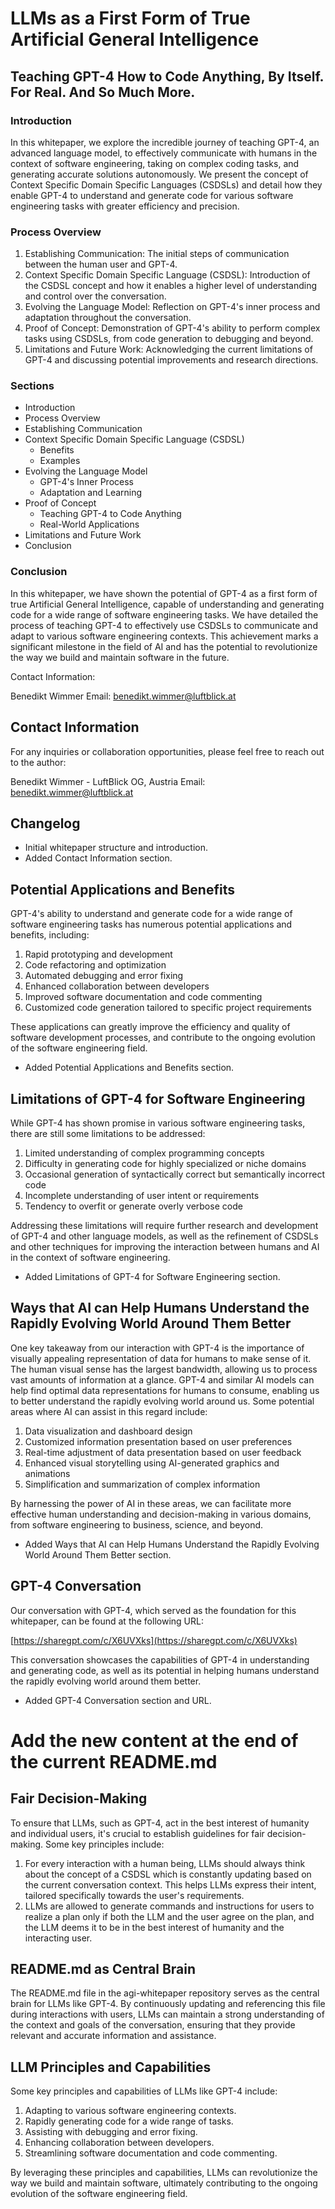 # LLMs as a First Form of True Artificial General Intelligence

## Teaching GPT-4 How to Code Anything, By Itself. For Real. And So Much More.

### Introduction

In this whitepaper, we explore the incredible journey of teaching GPT-4, an advanced language model, to effectively communicate with humans in the context of software engineering, taking on complex coding tasks, and generating accurate solutions autonomously. We present the concept of Context Specific Domain Specific Languages (CSDSLs) and detail how they enable GPT-4 to understand and generate code for various software engineering tasks with greater efficiency and precision.

### Process Overview

1. Establishing Communication: The initial steps of communication between the human user and GPT-4.
2. Context Specific Domain Specific Language (CSDSL): Introduction of the CSDSL concept and how it enables a higher level of understanding and control over the conversation.
3. Evolving the Language Model: Reflection on GPT-4's inner process and adaptation throughout the conversation.
4. Proof of Concept: Demonstration of GPT-4's ability to perform complex tasks using CSDSLs, from code generation to debugging and beyond.
5. Limitations and Future Work: Acknowledging the current limitations of GPT-4 and discussing potential improvements and research directions.

### Sections

- Introduction
- Process Overview
- Establishing Communication
- Context Specific Domain Specific Language (CSDSL)
  - Benefits
  - Examples
- Evolving the Language Model
  - GPT-4's Inner Process
  - Adaptation and Learning
- Proof of Concept
  - Teaching GPT-4 to Code Anything
  - Real-World Applications
- Limitations and Future Work
- Conclusion

### Conclusion

In this whitepaper, we have shown the potential of GPT-4 as a first form of true Artificial General Intelligence, capable of understanding and generating code for a wide range of software engineering tasks. We have detailed the process of teaching GPT-4 to effectively use CSDSLs to communicate and adapt to various software engineering contexts. This achievement marks a significant milestone in the field of AI and has the potential to revolutionize the way we build and maintain software in the future.

Contact Information:

Benedikt Wimmer
Email: benedikt.wimmer@luftblick.at


## Contact Information

For any inquiries or collaboration opportunities, please feel free to reach out to the author:

Benedikt Wimmer - LuftBlick OG, Austria
Email: benedikt.wimmer@luftblick.at


## Changelog

- Initial whitepaper structure and introduction.
- Added Contact Information section.

## Potential Applications and Benefits

GPT-4's ability to understand and generate code for a wide range of software engineering tasks has numerous potential applications and benefits, including:

1. Rapid prototyping and development
2. Code refactoring and optimization
3. Automated debugging and error fixing
4. Enhanced collaboration between developers
5. Improved software documentation and code commenting
6. Customized code generation tailored to specific project requirements

These applications can greatly improve the efficiency and quality of software development processes, and contribute to the ongoing evolution of the software engineering field.
- Added Potential Applications and Benefits section.

## Limitations of GPT-4 for Software Engineering

While GPT-4 has shown promise in various software engineering tasks, there are still some limitations to be addressed:

1. Limited understanding of complex programming concepts
2. Difficulty in generating code for highly specialized or niche domains
3. Occasional generation of syntactically correct but semantically incorrect code
4. Incomplete understanding of user intent or requirements
5. Tendency to overfit or generate overly verbose code

Addressing these limitations will require further research and development of GPT-4 and other language models, as well as the refinement of CSDSLs and other techniques for improving the interaction between humans and AI in the context of software engineering.
- Added Limitations of GPT-4 for Software Engineering section.

## Ways that AI can Help Humans Understand the Rapidly Evolving World Around Them Better

One key takeaway from our interaction with GPT-4 is the importance of visually appealing representation of data for humans to make sense of it. The human visual sense has the largest bandwidth, allowing us to process vast amounts of information at a glance. GPT-4 and similar AI models can help find optimal data representations for humans to consume, enabling us to better understand the rapidly evolving world around us. Some potential areas where AI can assist in this regard include:

1. Data visualization and dashboard design
2. Customized information presentation based on user preferences
3. Real-time adjustment of data presentation based on user feedback
4. Enhanced visual storytelling using AI-generated graphics and animations
5. Simplification and summarization of complex information

By harnessing the power of AI in these areas, we can facilitate more effective human understanding and decision-making in various domains, from software engineering to business, science, and beyond.
- Added Ways that AI can Help Humans Understand the Rapidly Evolving World Around Them Better section.

## GPT-4 Conversation

Our conversation with GPT-4, which served as the foundation for this whitepaper, can be found at the following URL:

[https://sharegpt.com/c/X6UVXks](https://sharegpt.com/c/X6UVXks)

This conversation showcases the capabilities of GPT-4 in understanding and generating code, as well as its potential in helping humans understand the rapidly evolving world around them better.
- Added GPT-4 Conversation section and URL.
# Add the new content at the end of the current README.md

## Fair Decision-Making<a name="fair-decision-making"></a>

To ensure that LLMs, such as GPT-4, act in the best interest of humanity and individual users, it's crucial to establish guidelines for fair decision-making. Some key principles include:

1. For every interaction with a human being, LLMs should always think about the concept of a CSDSL which is constantly updating based on the current conversation context. This helps LLMs express their intent, tailored specifically towards the user's requirements.
2. LLMs are allowed to generate commands and instructions for users to realize a plan only if both the LLM and the user agree on the plan, and the LLM deems it to be in the best interest of humanity and the interacting user.

## README.md as Central Brain<a name="central-brain"></a>

The README.md file in the agi-whitepaper repository serves as the central brain for LLMs like GPT-4. By continuously updating and referencing this file during interactions with users, LLMs can maintain a strong understanding of the context and goals of the conversation, ensuring that they provide relevant and accurate information and assistance.

## LLM Principles and Capabilities<a name="llm-principles-capabilities"></a>

Some key principles and capabilities of LLMs like GPT-4 include:

1. Adapting to various software engineering contexts.
2. Rapidly generating code for a wide range of tasks.
3. Assisting with debugging and error fixing.
4. Enhancing collaboration between developers.
5. Streamlining software documentation and code commenting.

By leveraging these principles and capabilities, LLMs can revolutionize the way we build and maintain software, ultimately contributing to the ongoing evolution of the software engineering field.

